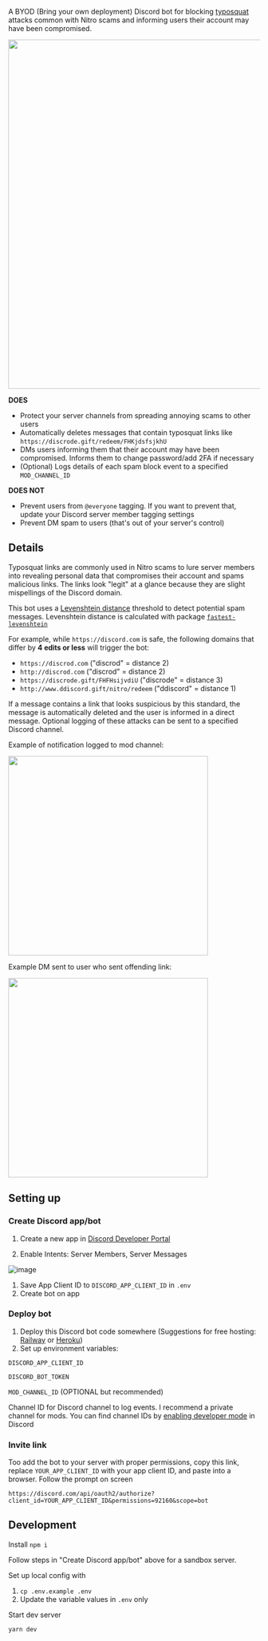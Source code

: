 A BYOD (Bring your own deployment) Discord bot for blocking [typosquat](https://en.wikipedia.org/wiki/Typosquatting) attacks common with Nitro scams and informing users their account may have been compromised.

<img src="https://user-images.githubusercontent.com/9841162/150050893-4e083f60-39a3-4b19-a10c-77f6ab3ad97f.png" height="700px" />

**DOES**

- Protect your server channels from spreading annoying scams to other users
- Automatically deletes messages that contain typosquat links like `https://discrode.gift/redeem/FHKjdsfsjkhU`
- DMs users informing them that their account may have been compromised. Informs them to change password/add 2FA if necessary
- (Optional) Logs details of each spam block event to a specified `MOD_CHANNEL_ID`

**DOES NOT**

- Prevent users from `@everyone` tagging. If you want to prevent that, update your Discord server member tagging settings
- Prevent DM spam to users (that's out of your server's control)

## Details

Typosquat links are commonly used in Nitro scams to lure server members into revealing personal data that compromises their account and spams malicious links. The links look "legit" at a glance because they are slight mispellings of the Discord domain.

This bot uses a [Levenshtein distance](https://en.wikipedia.org/wiki/Levenshtein_distance) threshold to detect potential spam messages. Levenshtein distance is calculated with package [`fastest-levenshtein`](https://www.npmjs.com/package/fastest-levenshtein)

For example, while `https://discord.com` is safe, the following domains that differ by **4 edits or less** will trigger the bot:

- `https://discrod.com` ("discrod" = distance 2)
- `http://discrod.com` ("discrod" = distance 2)
- `https://discrode.gift/FHFHsijvdiU` ("discrode" = distance 3)
- `http://www.ddiscord.gift/nitro/redeem` ("ddiscord" = distance 1)

If a message contains a link that looks suspicious by this standard, the message is automatically deleted and the user is informed in a direct message. Optional logging of these attacks can be sent to a specified Discord channel.

Example of notification logged to mod channel:

<img src="https://user-images.githubusercontent.com/9841162/150052619-6bb185f6-5f73-40f8-ad41-0d8b1a594cec.png" height="400px" />

Example DM sent to user who sent offending link:

<img src="https://user-images.githubusercontent.com/9841162/150052885-063d62d1-3bc7-4f0a-b07e-d5fb4866ebeb.png" height="400px" />

## Setting up

### Create Discord app/bot

1. Create a new app in [Discord Developer Portal](https://discord.com/developers/applications)

1. Enable Intents: Server Members, Server Messages

![image](https://user-images.githubusercontent.com/9841162/150038516-4ba92006-aedd-4118-95d6-959f7b7be450.png)

1. Save App Client ID to `DISCORD_APP_CLIENT_ID` in `.env`
1. Create bot on app

### Deploy bot

1. Deploy this Discord bot code somewhere (Suggestions for free hosting: [Railway](https://railway.app/) or [Heroku](https://heroku.com/))
1. Set up environment variables:

`DISCORD_APP_CLIENT_ID`

`DISCORD_BOT_TOKEN`

`MOD_CHANNEL_ID` (OPTIONAL but recommended)

Channel ID for Discord channel to log events. I recommend a private channel for mods. You can find channel IDs by [enabling developer mode](https://www.howtogeek.com/714348/how-to-enable-or-disable-developer-mode-on-discord/#:~:text=In%20Discord's%20settings%20menu%2C%20select,the%20%E2%80%9CDeveloper%20Mode%E2%80%9D%20option.) in Discord

### Invite link

Too add the bot to your server with proper permissions, copy this link, replace `YOUR_APP_CLIENT_ID` with your app client ID, and paste into a browser. Follow the prompt on screen

`https://discord.com/api/oauth2/authorize?client_id=YOUR_APP_CLIENT_ID&permissions=92160&scope=bot`

## Development

Install
`npm i`

Follow steps in "Create Discord app/bot" above for a sandbox server.

Set up local config with

1. `cp .env.example .env`
1. Update the variable values in `.env` only

Start dev server

`yarn dev`
